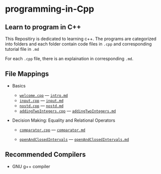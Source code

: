 # programming-in-Cpp
## Learn to program in C++
This Repositiry is dedicated to learning c++. The programs are categorized into folders and each folder contain code files in `.cpp` and corresponding tutorial file in `.md`

For each `.cpp` file, there is an explaination in corresponding `.md`.

## File Mappings

+ Basics

  + [`welcome.cpp`](/Basics/welcome.cpp) — [`intro.md`](/Basics/intro.md)
  + [`input.cpp`](/Basics/input.cpp) — [`input.md`](/Basics/input.md)
  + [`nostd.cpp`](/Basics/nostd.cpp) — [`nostd.md`](/Basics/nostd.md)
  + [`addingTwoIntegers.cpp`](/Basics/addingTwoIntegers.cpp) — [`addingTwoIntegers.md`](/Basics/addingTwoIntegers.md)
+ Decision Making: Equality and Relational Operators
  + [`comparator.cpp`](/Decision%20Making:%20Equality%20and%20Relational%20Operators/comparator.cpp) — [`comparator.md`](/Decision%20Making:%20Equality%20and%20Relational%20Operators/comparator.md)

  + [`openAndClosedIntervals`](/Decision%20Making:%20Equality%20and%20Relational%20Operators/openAndClosedIntervals.cpp) — [`openAndClosedIntervals.md`](/Decision%20Making:%20Equality%20and%20Relational%20Operators/openAndClosedIntervals.md)


## Recommended Compilers
+ GNU g++ compiler

